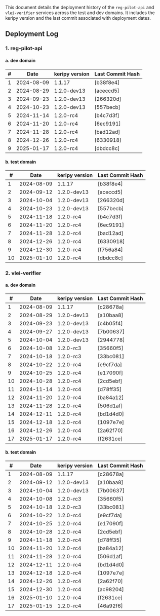 This document details the deployment history of the `reg-pilot-api` and `vlei-verifier` services across the test and dev domains. It includes the keripy version and the last commit associated with deployment dates.

## Deployment Log

### 1. reg-pilot-api

#### a. dev domain

| #  | Date       | keripy version | Last Commit Hash | 
|----|------------|----------------|------------------|
| 1  | 2024-08-09 | 1.1.17         | [b38f8e4]        | 
| 2  | 2024-08-29 | 1.2.0-dev13    | [aceccd5]        | 
| 3  | 2024-09-23 | 1.2.0-dev13    | [266320d]        | 
| 4  | 2024-10-23 | 1.2.0-dev13    | [557becb]        | 
| 5  | 2024-11-14 | 1.2.0-rc4      | [b4c7d3f]        | 
| 6  | 2024-11-20 | 1.2.0-rc4      | [6ec9191]        | 
| 7  | 2024-11-28 | 1.2.0-rc4      | [bad12ad]        | 
| 8  | 2024-12-26 | 1.2.0-rc4      | [6330918]        | 
| 9  | 2025-01-17 | 1.2.0-rc4      | [dbdcc8c]        | 

#### b. test domain

| #  | Date       | keripy version | Last Commit Hash | 
|----|------------|----------------|------------------|
| 1  | 2024-08-09 | 1.1.17         | [b38f8e4]        | 
| 2  | 2024-09-12 | 1.2.0-dev13    | [aceccd5]        | 
| 3  | 2024-10-04 | 1.2.0-dev13    | [266320d]        | 
| 4  | 2024-10-23 | 1.2.0-dev13    | [557becb]        | 
| 5  | 2024-11-18 | 1.2.0-rc4      | [b4c7d3f]        | 
| 6  | 2024-11-20 | 1.2.0-rc4      | [6ec9191]        | 
| 7  | 2024-11-28 | 1.2.0-rc4      | [bad12ad]        | 
| 8  | 2024-12-26 | 1.2.0-rc4      | [6330918]        | 
| 9  | 2024-12-30 | 1.2.0-rc4      | [f756a84]        | 
| 10 | 2025-01-10 | 1.2.0-rc4      | [dbdcc8c]        | 

### 2. vlei-verifier

#### a. dev domain

| #  | Date       | keripy version | Last Commit Hash | 
|----|------------|----------------|------------------|
| 1  | 2024-08-09 | 1.1.17         | [c28678a]        | 
| 2  | 2024-08-29 | 1.2.0-dev13    | [a10baa8]        |
| 3  | 2024-09-23 | 1.2.0-dev13    | [c4b05f4]        | 
| 4  | 2024-09-27 | 1.2.0-dev13    | [7b00637]        | 
| 5  | 2024-10-04 | 1.2.0-dev13    | [2944778]        | 
| 6  | 2024-10-08 | 1.2.0-rc3      | [35660f5]        | 
| 7  | 2024-10-18 | 1.2.0-rc3      | [33bc081]        | 
| 8  | 2024-10-22 | 1.2.0-rc4      | [e9cf7da]        | 
| 9  | 2024-10-25 | 1.2.0-rc4      | [e17090f]        | 
| 10 | 2024-10-28 | 1.2.0-rc4      | [2cd5ebf]        | 
| 11 | 2024-11-14 | 1.2.0-rc4      | [d78ff35]        | 
| 12 | 2024-11-20 | 1.2.0-rc4      | [ba84a12]        | 
| 13 | 2024-11-28 | 1.2.0-rc4      | [506d1af]        | 
| 14 | 2024-12-11 | 1.2.0-rc4      | [bd1d4d0]        | 
| 15 | 2024-12-18 | 1.2.0-rc4      | [1097e7e]        | 
| 16 | 2024-12-26 | 1.2.0-rc4      | [2a62f70]        | 
| 17 | 2025-01-17 | 1.2.0-rc4      | [f2631ce]        | 

#### b. test domain

| #  | Date       | keripy version | Last Commit Hash | 
|----|------------|----------------|------------------|
| 1  | 2024-08-09 | 1.1.17         | [c28678a]        | 
| 2  | 2024-09-12 | 1.2.0-dev13    | [a10baa8]        | 
| 3  | 2024-10-04 | 1.2.0-dev13    | [7b00637]        | 
| 4  | 2024-10-08 | 1.2.0-rc3      | [35660f5]        | 
| 5  | 2024-10-18 | 1.2.0-rc3      | [33bc081]        |
| 6  | 2024-10-22 | 1.2.0-rc4      | [e9cf7da]        |
| 7  | 2024-10-25 | 1.2.0-rc4      | [e17090f]        |
| 8  | 2024-10-28 | 1.2.0-rc4      | [2cd5ebf]        | 
| 9  | 2024-11-18 | 1.2.0-rc4      | [d78ff35]        | 
| 10 | 2024-11-20 | 1.2.0-rc4      | [ba84a12]        | 
| 11 | 2024-11-28 | 1.2.0-rc4      | [506d1af]        | 
| 12 | 2024-12-11 | 1.2.0-rc4      | [bd1d4d0]        | 
| 13 | 2024-12-18 | 1.2.0-rc4      | [1097e7e]        | 
| 14 | 2024-12-26 | 1.2.0-rc4      | [2a62f70]        | 
| 15 | 2024-12-30 | 1.2.0-rc4      | [ac98204]        | 
| 16 | 2025-01-10 | 1.2.0-rc4      | [f2631ce]        | 
| 17 | 2025-01-15 | 1.2.0-rc4      | [46a92f6]        | 



